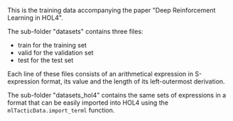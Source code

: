This is the training data accompanying the paper 
"Deep Reinforcement Learning in HOL4".

The sub-folder "datasets" contains three files:
- train for the training set
- valid for the validation set
- test for the test set

Each line of these files consists of an arithmetical expression 
in S-expression format, its value and the length of its 
left-outermost derivation. 

The sub-folder "datasets_hol4" contains the same sets of 
expressions in a format that can 
be easily imported into HOL4 using 
the `mlTacticData.import_terml` function.
